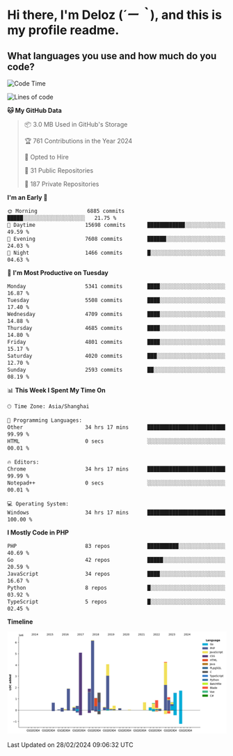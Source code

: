 # **Hi there, I'm Deloz (*´ー｀*), and this is my profile readme.**

## **What languages you use and how much do you code?**

<!--START_SECTION:waka-->
![Code Time](http://img.shields.io/badge/Code%20Time-3%2C376%20hrs%2028%20mins-blue)

![Lines of code](https://img.shields.io/badge/From%20Hello%20World%20I%27ve%20Written-36.4%20million%20lines%20of%20code-blue)

**🐱 My GitHub Data** 

> 📦 3.0 MB Used in GitHub's Storage 
 > 
> 🏆 761 Contributions in the Year 2024
 > 
> 💼 Opted to Hire
 > 
> 📜 31 Public Repositories 
 > 
> 🔑 187 Private Repositories 
 > 
**I'm an Early 🐤** 

```text
🌞 Morning                6885 commits        █████░░░░░░░░░░░░░░░░░░░░   21.75 % 
🌆 Daytime                15698 commits       ████████████░░░░░░░░░░░░░   49.59 % 
🌃 Evening                7608 commits        ██████░░░░░░░░░░░░░░░░░░░   24.03 % 
🌙 Night                  1466 commits        █░░░░░░░░░░░░░░░░░░░░░░░░   04.63 % 
```
📅 **I'm Most Productive on Tuesday** 

```text
Monday                   5341 commits        ████░░░░░░░░░░░░░░░░░░░░░   16.87 % 
Tuesday                  5508 commits        ████░░░░░░░░░░░░░░░░░░░░░   17.40 % 
Wednesday                4709 commits        ████░░░░░░░░░░░░░░░░░░░░░   14.88 % 
Thursday                 4685 commits        ████░░░░░░░░░░░░░░░░░░░░░   14.80 % 
Friday                   4801 commits        ████░░░░░░░░░░░░░░░░░░░░░   15.17 % 
Saturday                 4020 commits        ███░░░░░░░░░░░░░░░░░░░░░░   12.70 % 
Sunday                   2593 commits        ██░░░░░░░░░░░░░░░░░░░░░░░   08.19 % 
```


📊 **This Week I Spent My Time On** 

```text
🕑︎ Time Zone: Asia/Shanghai

💬 Programming Languages: 
Other                    34 hrs 17 mins      █████████████████████████   99.99 % 
HTML                     0 secs              ░░░░░░░░░░░░░░░░░░░░░░░░░   00.01 % 

🔥 Editors: 
Chrome                   34 hrs 17 mins      █████████████████████████   99.99 % 
Notepad++                0 secs              ░░░░░░░░░░░░░░░░░░░░░░░░░   00.01 % 

💻 Operating System: 
Windows                  34 hrs 17 mins      █████████████████████████   100.00 % 
```

**I Mostly Code in PHP** 

```text
PHP                      83 repos            ██████████░░░░░░░░░░░░░░░   40.69 % 
Go                       42 repos            █████░░░░░░░░░░░░░░░░░░░░   20.59 % 
JavaScript               34 repos            ████░░░░░░░░░░░░░░░░░░░░░   16.67 % 
Python                   8 repos             █░░░░░░░░░░░░░░░░░░░░░░░░   03.92 % 
TypeScript               5 repos             █░░░░░░░░░░░░░░░░░░░░░░░░   02.45 % 
```



**Timeline**

![Lines of Code chart](https://raw.githubusercontent.com/deloz/deloz/main/assets/bar_graph.png)


 Last Updated on 28/02/2024 09:06:32 UTC
<!--END_SECTION:waka-->
